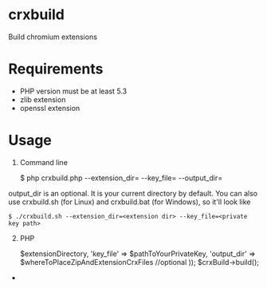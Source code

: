 crxbuild
========

Build chromium extensions

Requirements
===================

* PHP version must be at least 5.3
* zlib extension
* openssl extension

Usage
===================

1) Command line

    $ php crxbuild.php --extension_dir=<extension dir> --key_file=<private key path> --output_dir=<output dir>
    
output_dir is an optional. It is your current directory by default.
You can also use crxbuild.sh (for Linux) and crxbuild.bat (for Windows), so it'll look like

    $ ./crxbuild.sh --extension_dir=<extension dir> --key_file=<private key path>
    
2) PHP

    <?php
    require $pathToCrxBuildDirectory . '/lib/crxBuild.php';
    $crxBuild = new crxBuild(array(
      'extension_dir' => $extensionDirectory,
      'key_file' => $pathToYourPrivateKey,
      'output_dir' => $whereToPlaceZipAndExtensionCrxFiles //optional
    ));
    $crxBuild->build();
    

-
